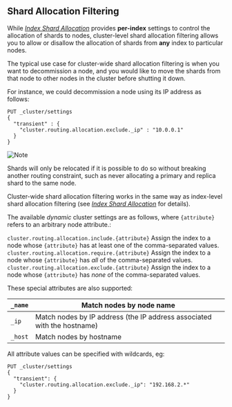 ## Shard Allocation Filtering

While [_Index Shard Allocation_](index-modules-allocation.html) provides **per-index** settings to control the allocation of shards to nodes, cluster-level shard allocation filtering allows you to allow or disallow the allocation of shards from **any** index to particular nodes.

The typical use case for cluster-wide shard allocation filtering is when you want to decommission a node, and you would like to move the shards from that node to other nodes in the cluster before shutting it down.

For instance, we could decommission a node using its IP address as follows:
    
    
    PUT _cluster/settings
    {
      "transient" : {
        "cluster.routing.allocation.exclude._ip" : "10.0.0.1"
      }
    }

![Note](https://www.elastic.co/guide/en/elasticsearch/reference/current/images/icons/note.png)

Shards will only be relocated if it is possible to do so without breaking another routing constraint, such as never allocating a primary and replica shard to the same node.

Cluster-wide shard allocation filtering works in the same way as index-level shard allocation filtering (see [_Index Shard Allocation_](index-modules-allocation.html) for details).

The available _dynamic_ cluster settings are as follows, where `{attribute}` refers to an arbitrary node attribute.:

`cluster.routing.allocation.include.{attribute}`
     Assign the index to a node whose `{attribute}` has at least one of the comma-separated values. 
`cluster.routing.allocation.require.{attribute}`
     Assign the index to a node whose `{attribute}` has _all_ of the comma-separated values. 
`cluster.routing.allocation.exclude.{attribute}`
     Assign the index to a node whose `{attribute}` has _none_ of the comma-separated values. 

These special attributes are also supported:

`_name`| Match nodes by node name     
---|---    
`_ip`| Match nodes by IP address (the IP address associated with the hostname)     
`_host`| Match nodes by hostname   
  
All attribute values can be specified with wildcards, eg:
    
    
    PUT _cluster/settings
    {
      "transient": {
        "cluster.routing.allocation.exclude._ip": "192.168.2.*"
      }
    }
